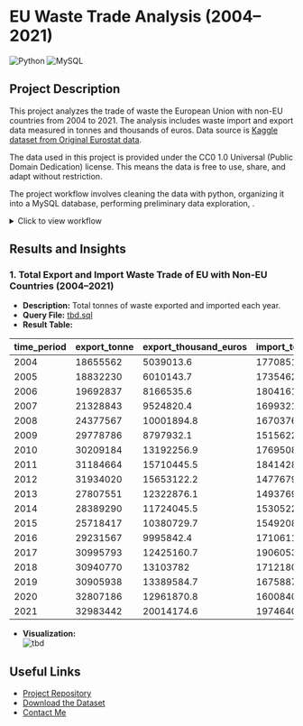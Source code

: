 # EU Waste Trade Analysis (2004–2021)

![Python](https://img.shields.io/badge/Python-3.8%2B-blue) ![MySQL](https://img.shields.io/badge/MySQL-8.0-orange)

## Project Description
This project analyzes the trade of waste the European Union with non-EU countries from 2004 to 2021. The analysis includes waste import and export data measured in tonnes and thousands of euros. Data source is [Kaggle dataset from Original Eurostat data](https://www.kaggle.com/datasets/konradb/european-waste-export-2004-2020/data?select=aggregate_trash.csv).

The data used in this project is provided under the CC0 1.0 Universal (Public Domain Dedication) license. This means the data is free to use, share, and adapt without restriction. 

The project workflow involves cleaning the data with python, organizing it into a MySQL database, performing preliminary data exploration, .


<details>
  <summary>Click to view workflow</summary>

## Workflow
### 0. **Extract all from data.zip to a new folder 'data'**

### 1. **Review and clean CSV Files**
- Execute the python script `divide_aggregate_trash.py`
  - Remove trades of materials and partners subcategories to avoid aggregation conflicts.
  - Split `aggregate_trash.csv` into two files: `import_trash.csv` and `export_trash.csv`.
  - Pivot original data to reduce number of trade raws. Final files contain waste trade values in tonnes and thousands of euros, categorized by material, partner country, EU country, and year.

### 2. **Create Database and Tables**
- Execute the SQL script `create_eu_waste_trade_db.sql` to create the database structure and tables.

### 3. **Import Data**
- Place the following CSV files in the directory defined by the `secure-file-priv` variable in MySQL:
  - `geo_labels.csv`
  - `material_labels.csv`
  - `partner_labels.csv`
  - `import_trash.csv`
  - `export_trash.csv`
- Execute the script `import_data_to_eu_waste_trade_db.sql` to import the data into the corresponding tables.

### 4. **Check Data**
- Manually compare selected values by countries, years in the MySQL database against the original data on [Eurostat data](https://ec.europa.eu/eurostat/databrowser/view/ENV_WASTRDMP__custom_6104729/).

### 5. **Optimize Tables**
- Execute the script `alter_eu_waste_trade_db.sql` to add indexes to the database tables.

### 6. **Analyze Data**
- Execute the script `select_eu_waste_trade_db.sql` to compute key metrics.
  
</details>

## Results and Insights
### 1. Total Export and Import Waste Trade of EU with Non-EU Countries (2004–2021)
- **Description:** Total tonnes of waste exported and imported each year.
- **Query File:** [tbd.sql](tbd)
- **Result Table:**

| time_period | export_tonne | export_thousand_euros | import_tonne | import_thousand_euros |
| ----------- | ------------ | --------------------- | ------------ | --------------------- |
| 2004 | 18655562 | 5039013.6 | 17708518 | 5579673.9 |
| 2005 | 18832230 | 6010143.7 | 17354622 | 5862903.7 |
| 2006 | 19692837 | 8166535.6 | 18041614 | 9276452.5 |
| 2007 | 21328843 | 9524820.4 | 16993218 | 10403432.8 |
| 2008 | 24377567 | 10001894.8 | 16703767 | 10077037.9 |
| 2009 | 29778786 | 8797932.1 | 15156227 | 5747534.2 |
| 2010 | 30209184 | 13192256.9 | 17695080 | 9529343.2 |
| 2011 | 31184664 | 15710445.5 | 18414289 | 11845246.4 |
| 2012 | 31934020 | 15653122.2 | 14776790 | 11018539.8 |
| 2013 | 27807551 | 12322876.1 | 14937692 | 10161340.8 |
| 2014 | 28389290 | 11724045.5 | 15305226 | 9504259.2 |
| 2015 | 25718417 | 10380729.7 | 15492087 | 9103496.1 |
| 2016 | 29231567 | 9995842.4 | 17106115 | 8934971.5 |
| 2017 | 30995793 | 12425160.7 | 19060531 | 9698732.2 |
| 2018 | 30940770 | 13103782 | 17121800 | 12145856.7 |
| 2019 | 30905938 | 13389584.7 | 16758875 | 12847212.8 |
| 2020 | 32807186 | 12961870.8 | 16008408 | 13467221.3 |
| 2021 | 32983442 | 20014174.6 | 19746409 | 19011603.7 |

- **Visualization:**  
  ![tbd](tbd.png)

## Useful Links
- [Project Repository](https://github.com/ermusheva/eu_waste_trade)
- [Download the Dataset](https://www.kaggle.com/datasets/konradb/european-waste-export-2004-2020/data)
- [Contact Me](mailto:ermusheva@gmail.com)
